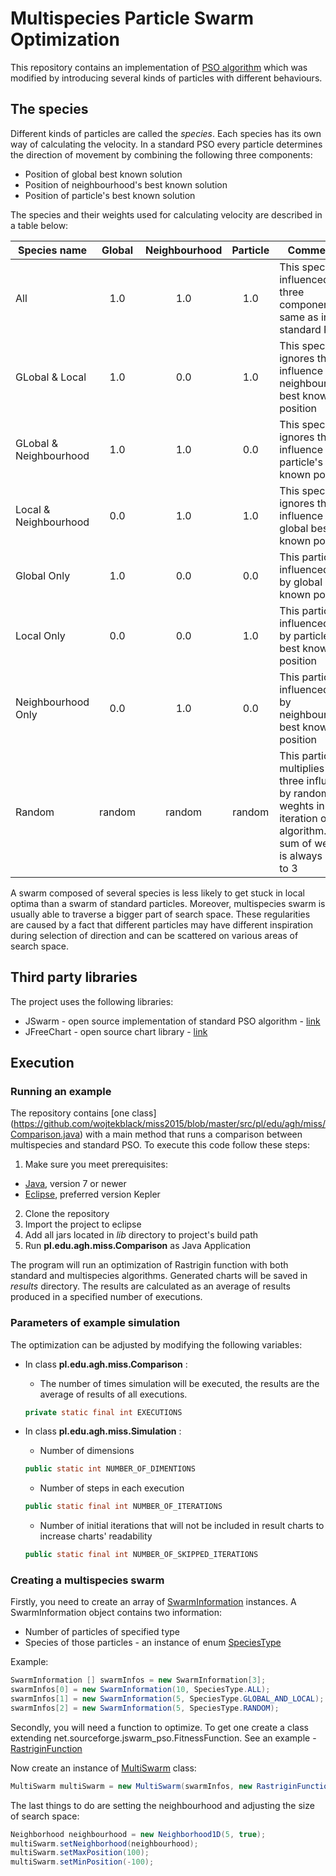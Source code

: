 # Multispecies Particle Swarm Optimization
This repository contains an implementation of [PSO algorithm](https://en.wikipedia.org/wiki/Particle_swarm_optimization) which was modified by introducing several kinds of particles with different behaviours.

## The species
Different kinds of particles are called the *species*. Each species has its own way of calculating the velocity. In a standard PSO every particle determines the direction of movement by combining the following three components:
- Position of global best known solution
- Position of neighbourhood's best known solution
- Position of particle's best known solution

The species and their weights used for calculating velocity are described in a table below:

| Species name | Global | Neighbourhood | Particle | Commentary |
| ------------ | :----: | :-----------: | :------: | ---------- |
| All | 1.0 | 1.0 | 1.0 | This species is influenced by all three components, the same as in the standard PSO |
| GLobal & Local | 1.0 | 0.0 | 1.0 | This species ignores the influence of neighbourhood's best known position |
| GLobal & Neighbourhood | 1.0 | 1.0 | 0.0 | This species ignores the influence of particle's best known position |
| Local & Neighbourhood | 0.0 | 1.0 | 1.0 | This species ignores the influence of global best known position |
| Global Only | 1.0 | 0.0 | 0.0 | This particle is influenced only by global best known position |
| Local Only | 0.0 | 0.0 | 1.0 | This particle is influenced only by particle's best known position |
| Neighbourhood Only | 0.0 | 1.0 | 0.0 | This particle is influenced only by neighbourhood's best known position |
| Random | random | random | random | This particle multiplies all three influences by random weghts in every iteration of the algorithm. The sum of weights is always equal to 3 |

A swarm composed of several species is less likely to get stuck in local optima than a swarm of standard particles. Moreover, multispecies swarm is usually able to traverse a bigger part of search space. These regularities are caused by a fact that different particles may have different inspiration during selection of direction and can be scattered on various areas of search space.

## Third party libraries
The project uses the following libraries:
* JSwarm - open source implementation of standard PSO algorithm - [link](http://jswarm-pso.sourceforge.net/)
* JFreeChart - open source chart library - [link](http://www.jfree.org/jfreechart/)

## Execution

### Running an example
The repository contains [one class] (https://github.com/wojtekblack/miss2015/blob/master/src/pl/edu/agh/miss/Comparison.java) with a main method that runs a comparison between multispecies and standard PSO. To execute this code follow these steps:

1. Make sure you meet prerequisites:
  * [Java](https://www.java.com), version 7 or newer
  * [Eclipse](https://eclipse.org/), preferred version Kepler
2. Clone the repository
3. Import the project to eclipse
4. Add all jars located in *lib* directory to project's build path
5. Run **pl.edu.agh.miss.Comparison** as Java Application

The program will run an optimization of Rastrigin function with both standard and multispecies algorithms. Generated charts will be saved in *results* directory. The results are calculated as an average of results produced in a specified number of executions. 

### Parameters of example simulation
The optimization can be adjusted by modifying the following variables:

* In class **pl.edu.agh.miss.Comparison** :
 
  * The number of times simulation will be executed, the results are the average of results of all executions.
  ```java
  private static final int EXECUTIONS 
  ```
* In class **pl.edu.agh.miss.Simulation** :

  * Number of dimensions
  ```java
  public static int NUMBER_OF_DIMENTIONS
  ```
  * Number of steps in each execution
  ```java
  public static final int NUMBER_OF_ITERATIONS
  ```
  * Number of initial iterations that will not be included in result charts to increase charts' readability
  ```java
  public static final int NUMBER_OF_SKIPPED_ITERATIONS
  ```


### Creating a multispecies swarm
Firstly, you need to create an array of [SwarmInformation](src/pl/edu/agh/miss/swarm/SwarmInformation.java) instances. A SwarmInformation object contains two information: 

* Number of particles of specified type
* Species of those particles - an instance of enum [SpeciesType](src/pl/edu/agh/miss/particle/species/SpeciesType.java)

Example:
```java
SwarmInformation [] swarmInfos = new SwarmInformation[3];
swarmInfos[0] = new SwarmInformation(10, SpeciesType.ALL);
swarmInfos[1] = new SwarmInformation(5, SpeciesType.GLOBAL_AND_LOCAL);
swarmInfos[2] = new SwarmInformation(5, SpeciesType.RANDOM);
```

Secondly, you will need a function to optimize. To get one create a class extending net.sourceforge.jswarm_pso.FitnessFunction. See an example -  [RastriginFunction](https://github.com/wojtekblack/miss2015/blob/master/src/pl/edu/agh/miss/multidimensional/RastriginFunction.java)

Now create an instance of [MultiSwarm](src/pl/edu/agh/miss/swarm/MultiSwarm.java) class:
```java
MultiSwarm multiSwarm = new MultiSwarm(swarmInfos, new RastriginFunction());
```

The last things to do are setting the neighbourhood and adjusting the size of search space:
```java
Neighborhood neighbourhood = new Neighborhood1D(5, true);
multiSwarm.setNeighborhood(neighbourhood);
multiSwarm.setMaxPosition(100);
multiSwarm.setMinPosition(-100);
```
